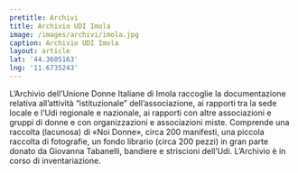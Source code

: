 ```yaml
---
pretitle: Archivi
title: Archivio UDI Imola
image: /images/archivi/imola.jpg
caption: Archivio UDI Imola
layout: article
lat: '44.3605163'
lng: '11.6735243'
---
```

L’Archivio dell’Unione Donne Italiane di Imola raccoglie la documentazione relativa all’attività “istituzionale” dell’associazione, ai rapporti tra la sede locale e l’Udi regionale e nazionale, ai rapporti con altre associazioni e gruppi di donne e con organizzazioni e associazioni miste. Comprende una raccolta (lacunosa) di «Noi Donne», circa 200 manifesti, una piccola raccolta di fotografie, un fondo librario (circa 200 pezzi) in gran parte donato da Giovanna Tabanelli, bandiere e striscioni dell’Udi. L’Archivio è in corso di inventariazione.
